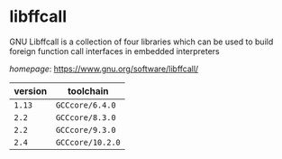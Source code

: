 # libffcall

GNU Libffcall is a collection of four libraries which can be used to build  foreign function call interfaces in embedded interpreters

*homepage*: <https://www.gnu.org/software/libffcall/>

version | toolchain
--------|----------
``1.13`` | ``GCCcore/6.4.0``
``2.2`` | ``GCCcore/8.3.0``
``2.2`` | ``GCCcore/9.3.0``
``2.4`` | ``GCCcore/10.2.0``
